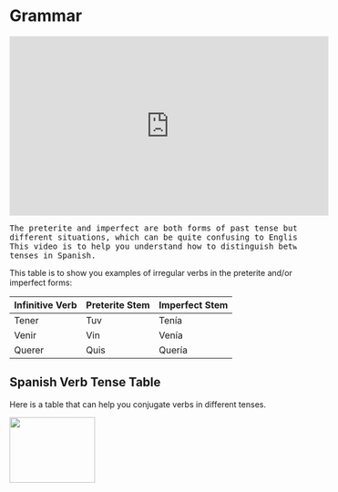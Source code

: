 <h1>Grammar</h1>

 <iframe width="560" height="315" src="https://www.youtube.com/embed/3nVHhqblh88" 
     frameborder="0" allow="accelerometer; autoplay; clipboard-write; encrypted-media; gyroscope; picture-in-picture" 
     allowfullscreen>
  </iframe>
  
<pre>
The preterite and imperfect are both forms of past tense but are used in
different situations, which can be quite confusing to English speakers.
This video is to help you understand how to distinguish between the two 
tenses in Spanish.
</pre>

<p>This table is to show you examples of irregular verbs in the preterite and/or imperfect forms:</p>            
  <table class="table table-striped">
    <thead>
      <tr>
        <th>Infinitive Verb</th>
        <th>Preterite Stem</th>
        <th>Imperfect Stem</th>
      </tr>
    </thead>
    <tbody>
      <tr>
        <td>Tener</td>
        <td>Tuv</td>
        <td>Tenía</td>
      </tr>
      <tr>
        <td>Venir</td>
        <td>Vin</td>
        <td>Venía</td>
      </tr>
      <tr>
        <td>Querer</td>
        <td>Quis</td>
        <td>Quería</td>
      </tr>
    </tbody>
  </table>

<h2>Spanish Verb Tense Table</h2>
<p>Here is a table that can help you conjugate verbs in different tenses.</p>

<img style="-webkit-user-select: none;margin: auto;cursor: zoom-in;" src="https://external-preview.redd.it/GrIUiQk1rJi40JpbbZ9DDVyxFHnAqPIhkdUqI1XJFYY.png?auto=webp&amp;s=e3a1b6dd0388baa041f6be7e93fdaab8e493c241" width="150" height="115">
